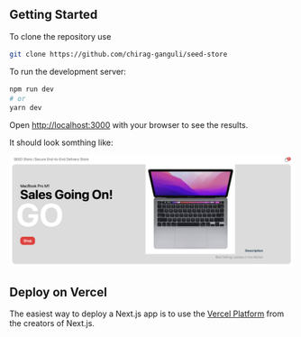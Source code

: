 ## Getting Started

To clone the repository use
```bash
git clone https://github.com/chirag-ganguli/seed-store
```

To run the development server:

```bash
npm run dev
# or
yarn dev
```

Open [http://localhost:3000](http://localhost:3000) with your browser to see the results.

It should look somthing like:

![](./Images/img1.png)


## Deploy on Vercel

The easiest way to deploy a Next.js app is to use the [Vercel Platform](https://vercel.com/new?utm_medium=default-template&filter=next.js&utm_source=create-next-app&utm_campaign=create-next-app-readme) from the creators of Next.js.